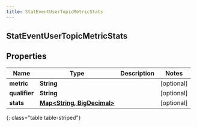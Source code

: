 ```yaml
---
title: StatEventUserTopicMetricStats
---
```


## StatEventUserTopicMetricStats

## Properties

| Name          | Type                                                                    | Description | Notes      |
| ------------- | ----------------------------------------------------------------------- | ----------- | ---------- |
| **metric**    | <!----><!---->**String**<!---->                                         |             | [optional] |
| **qualifier** | <!----><!---->**String**<!---->                                         |             | [optional] |
| **stats**     | <!----><!---->[**Map&lt;String, BigDecimal&gt;**](BigDecimal.md)<!----> |             | [optional] |

{: class="table table-striped"}
